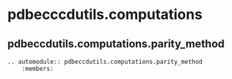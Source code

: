 # pdbecccdutils.computations

## pdbeccdutils.computations.parity_method

```eval_rst
.. automodule:: pdbeccdutils.computations.parity_method
    :members:
```
